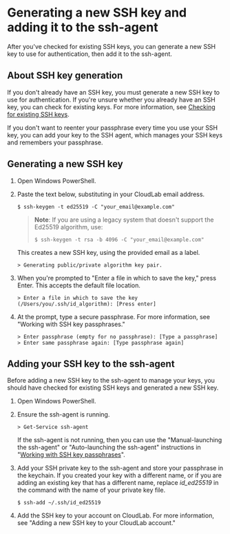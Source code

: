 # Generating a new SSH key and adding it to the ssh-agent

After you've checked for existing SSH keys, you can generate a new SSH key to use for authentication, then add it to the ssh-agent.

## About SSH key generation

If you don't already have an SSH key, you must generate a new SSH key to use for authentication. If you're unsure whether you already have an SSH key, you can check for existing keys. For more information, see [Checking for existing SSH keys](existing-windows-openssh.md).

If you don't want to reenter your passphrase every time you use your SSH key, you can add your key to the SSH agent, which manages your SSH keys and remembers your passphrase.

## Generating a new SSH key

1. Open Windows PowerShell.

2. Paste the text below, substituting in your CloudLab email address.

   ```
   $ ssh-keygen -t ed25519 -C "your_email@example.com"
   ```

   > **Note**: If you are using a legacy system that doesn't support the Ed25519 algorithm, use:
   > 
   > ```
   > $ ssh-keygen -t rsa -b 4096 -C "your_email@example.com"
   > ```

   This creates a new SSH key, using the provided email as a label.

   ```
   > Generating public/private algorithm key pair.
   ```

3. When you're prompted to "Enter a file in which to save the key," press Enter. This accepts the default file location.

   ```
   > Enter a file in which to save the key (/Users/you/.ssh/id_algorithm): [Press enter]
   ```

4. At the prompt, type a secure passphrase. For more information, see "Working with SSH key passphrases."

   ```
   > Enter passphrase (empty for no passphrase): [Type a passphrase]
   > Enter same passphrase again: [Type passphrase again]
   ```

## Adding your SSH key to the ssh-agent

Before adding a new SSH key to the ssh-agent to manage your keys, you should have checked for existing SSH keys and generated a new SSH key.

1. Open Windows PowerShell.

2. Ensure the ssh-agent is running.

   ```
   > Get-Service ssh-agent
   ```
  
   If the ssh-agent is not running, then you can use the "Manual-launching the ssh-agent" or "Auto-launching the ssh-agent" instructions in "[Working with SSH key passphrases](passphrases-windows-openssh.md)".
   
3. Add your SSH private key to the ssh-agent and store your passphrase in the keychain. If you created your key with a different name, or if you are adding an existing key that has a different name, replace *id_ed25519* in the command with the name of your private key file.

    ```
    $ ssh-add ~/.ssh/id_ed25519
    ```

4. Add the SSH key to your account on CloudLab. For more information, see "Adding a new SSH key to your CloudLab account."